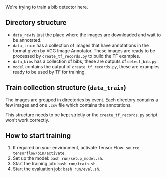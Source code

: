 We're trying to train a bib detector here.

## Directory structure

  - `data_raw` is just the place where the images are downloaded and wait to be
    annotated.
  - `data_train` has a collection of images that have annotations in the format
    given by VGG Image Annotator. These images are ready to be processed by
    `create_tf_records.py` to build the TF examples.
  - `data_bibs` has a collection of bibs, these are outputs of `detect_bib.py`.
  - `model` contains the output of `create_tf_records.py`, these are examples
    ready to be used by TF for training.

## Train collection structure (`data_train`)

The images are grouped in directories by event. Each directory contains a few
images and one `.csv` file which contains the annotations.

This structure needs to be kept strictly or the `create_tf_records.py` script
won't work correctly.

## How to start training

 1. If required on your environment, activate Tensor Flow:
    `source tensorflow/bin/activate`.
 2. Set up the model: `bash run/setup_model.sh`.
 3. Start the training job: `bash run/train.sh`.
 4. Start the evaluation job: `bash run/eval.sh`.
